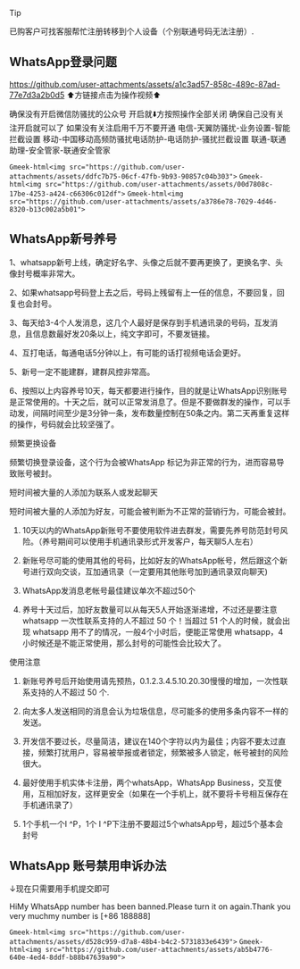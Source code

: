 > [!TIP]
> 已购客户可找客服帮忙注册转移到个人设备（个别联通号码无法注册）.


## WhatsApp登录问题

https://github.com/user-attachments/assets/a1c3ad57-858c-489c-87ad-77e7d3a2b0d5
⬆️方链接点击为操作视频⬆️

确保没有开启微信防骚扰的公众号
开启就⬇️方按照操作全部关闭
确保自己没有关注开启就可以了
如果没有关注启用千万不要开通
电信-天翼防骚扰-业务设置-智能拦截设置
移动-中国移动高频防骚扰电话防护-电话防护-骚扰拦截设置
联通-联通助理-安全管家-联通安全管家

`Gmeek-html<img src="https://github.com/user-attachments/assets/ddfc7b75-06cf-47fb-9b93-90857c04b303">`
`Gmeek-html<img src="https://github.com/user-attachments/assets/00d7808c-17be-4253-a424-c66306c012df">`
`Gmeek-html<img src="https://github.com/user-attachments/assets/a3786e78-7029-4d46-8320-b13c002a5b01">`
## WhatsApp新号养号
1、whatsapp新号上线，确定好名字、头像之后就不要再更换了，更换名字、头像封号概率非常大。

2、如果whatsapp号码登上去之后，号码上残留有上一任的信息，不要回复，回复也会封号。

3、每天给3-4个人发消息，这几个人最好是保存到手机通讯录的号码，互发消息，且信息数最好发20条以上，纯文字即可，不要发链接。

4、互打电话，每通电话5分钟以上，有可能的话打视频电话会更好。

5、新号一定不能建群，建群风控非常高。

6、按照以上内容养号10天，每天都要进行操作，目的就是让WhatsApp识别账号是正常使用的。十天之后，就可以正常发消息了。但是不要做群发的操作，可以手动发，间隔时间至少是3分钟一条，发布数量控制在50条之内。第二天再重复这样的操作，号码就会比较坚强了。

频繁更换设备

频繁切换登录设备，这个行为会被WhatsApp 标记为非正常的行为，进而容易导致账号被封。

短时间被大量的人添加为联系人或发起聊天

短时间被大量的人添加为好友，可能会被判断为不正常的营销行为，可能会被封。

1. 10天以内的WhatsApp新账号不要使用软件进去群发，需要先养号防范封号风险。（养号期间可以使用手机通讯录形式开发客户，每天聊5人左右）

2. 新账号尽可能的使用其他的号码，比如好友的WhatsApp帐号，然后跟这个新号进行双向交谈，互加通讯录（一定要用其他账号加到通讯录双向聊天)

3. WhatsApp发消息老帐号最佳建议单次不超过50个

4. 养号十天过后，加好友数量可以从每天5人开始逐渐递增，不过还是要注意whatsapp 一次性联系支持的人不超过 50 个！当超过 51 个人的时候，就会出现 whatsapp 用不了的情况，一般4个小时后，便能正常使用 whatsapp，4小时候还是不能正常使用，那么封号的可能性会比较大了。

使用注意

1. 新账号养号后开始使用请先预热，0.1.2.3.4.5.10.20.30慢慢的增加，一次性联系支持的人不超过 50 个.

2. 向太多人发送相同的消息会认为垃圾信息，尽可能多的使用多条内容不一样的发送。

3. 开发信不要过长，尽量简洁，建议在140个字符以内为最佳；内容不要太过直接，频繁打扰用户，容易被举报或者锁定，频繁被多人锁定，帐号被封的风险很大。

4. 最好使用手机实体卡注册，两个whatsApp，WhatsApp Business，交互使用，互相加好友，这样更安全（如果在一个手机上，就不要将卡号相互保存在手机通讯录了）

5. 1个手机一个I ^P，1个 I ^P下注册不要超过5个whatsApp号，超过5个基本会封号


## WhatsApp 账号禁用申诉办法
↓现在只需要用手机提交即可

HiMy WhatsApp number has been banned.Please turn it on again.Thank you very muchmy number is [+86 188888]

`Gmeek-html<img src="https://github.com/user-attachments/assets/d528c959-d7a8-48b4-b4c2-5731833e6439">`
`Gmeek-html<img src="https://github.com/user-attachments/assets/ab5b4776-640e-4ed4-8ddf-b88b47639a90">`



<!-- ##{"script":"<script src='https://blog.meekdai.com/Gmeek/plugins/GmeekTOC.js'></script>"}## -->
<!-- ##{"script":"<script src='https://blog.meekdai.com/Gmeek/plugins/articletoc.js'></script>"}## -->
